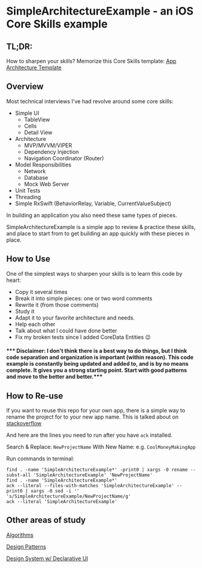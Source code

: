 # SimpleArchitectureExample - an iOS Core Skills example

## TL;DR:
How to sharpen your skills? Memorize this Core Skills template: [App Architecture Template](https://github.com/Herbal7ea/SimpleArchitectureExample)

## Overview
Most technical interviews I've had revolve around some core skills:

* Simple UI
	* TableView
	* Cells
	* Detail View
* Architecture
	* MVP/MVVM/VIPER
	* Dependency Injection
	* Navigation Coordinator (Router)
* Model Responsibilities
	* Network
	* Database
	* Mock Web Server
* Unit Tests
* Threading
* Simple RxSwift (BehaviorRelay, Variable, CurrentValueSubject)

In building an application you also need these same types of pieces. 

SimpleArchitectureExample is a simple app to review & practice these skills, and place to start from to get building an app quickly with these pieces in place.

## How to Use

One of the simplest ways to sharpen your skills is to learn this code by heart:

* Copy it several times
* Break it into simple pieces: one or two word comments
* Rewrite it (from those comments)
* Study it
* Adapt it to your favorite architecture and needs.
* Help each other
* Talk about what I could have done better
* Fix my broken tests since I added CoreData Entities 😉

#### *** Disclaimer: I don't think there is a best way to do things, but I think code separation and organization is important (within reason).  This code example is constantly being updated and added to, and is by no means complete.  It gives you a strong starting point.  Start with good patterns and move to the better and better.***

## How to Re-use
If you want to reuse this repo for your own app, there is a simple way to rename the project for to your new app name.  This is talked about on [stackoverflow](https://stackoverflow.com/questions/33370175/how-do-i-completely-rename-an-xcode-project-i-e-inclusive-of-folders)

And here are the lines you need to run after you have `ack` installed.

Search & Replace: `NewProjectName` With New Name: e.g. `CoolMoneyMakingApp`

Run commands in terminal:

```
find . -name 'SimpleArchitectureExample*' -print0 | xargs -0 rename --subst-all 'SimpleArchitectureExample' 'NewProjectName'
find . -name 'SimpleArchitectureExample*'
ack --literal --files-with-matches 'SimpleArchitectureExample' --print0 | xargs -0 sed -i '' 's/SimpleArchitectureExample/NewProjectName/g'
ack --literal 'SimpleArchitectureExample'
```

## Other areas of study

[Algorithms](https://store.raywenderlich.com/products/data-structures-and-algorithms-in-swift)

[Design Patterns](https://store.raywenderlich.com/products/design-patterns-by-tutorials)

[Design System w/ Declarative UI](https://github.com/nodata/Fractal)
